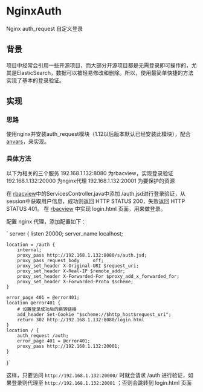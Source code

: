 # NginxAuth
Nginx auth_request 自定义登录

## 背景
  项目中经常会引用一些开源项目，而大部分开源项目都是无需登录即可操作的，尤其是ElasticSearch，数据可以被轻易修改和删除。所以，使用最简单快捷的方法实现了基本的登录验证。
  
## 实现
### 思路
  使用nginx并安装auth_request模块（1.12以后版本默认已经安装此模块），配合 [anvars](https://github.com/bogies/anvars)，来实现。
### 具体方法
以下为相关的三个服务
192.168.1.132:8080 为rbacview，实现登录验证
192.168.1.132:20000 为nginx代理
192.168.1.132:20001 为要保护的资源

  在 [rbacview](https://github.com/bogies/anvars/blob/develop/rbacview/src/main/java/org/bogies/tommy/controller/ServicesController.java)中的ServicesController.java中添加 /auth.jsd进行登录验证，从session中获取用户信息，成功则返回 HTTP STATUS 200，失败返回 HTTP STATUS 401。
  在 [rbacview](https://github.com/bogies/anvars/blob/develop/rbacview/src/main/webapp/login/login.jsp) 中实现 login.html 页面，用来做登录。
  
  配置 nginx 代理，添加配置如下：
  
`  server {
    listen 20000;
    server_name localhost;

    location = /auth {
        internal;
        proxy_pass http://192.168.1.132:8080/s/auth.jsd;
        proxy_pass_request_body     off;
        proxy_set_header X-Original-URI $request_uri;
        proxy_set_header X-Real-IP $remote_addr;
        proxy_set_header X-Forwarded-For $proxy_add_x_forwarded_for;
        proxy_set_header X-Forwarded-Proto $scheme;
    }

    error_page 401 = @error401;
    location @error401 {
        # 设置登录成功后的跳转链接
        add_header Set-Cookie "$scheme://$http_host$request_uri";
        return 302 http://192.168.1.132:8080/login.html
    }
    location / {
        auth_request /auth;
        error_page 401 = @error401;
        proxy_pass http://192.168.1.132:20001;
    }
  }`

  这样，只要访问 `http://192.168.1.132:20000/` 时就会请求 /auth 进行验证，如果登录则代理至 `http://192.168.1.132:20001` ；否则会跳转到 login.html 页面
